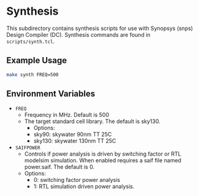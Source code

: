 # Synthesis 

This subdirectory contains synthesis scripts for use with Synopsys
(snps) Design Compiler (DC).  Synthesis commands are found in
`scripts/synth.tcl`.

## Example Usage
```bash
make synth FREQ=500 
```

## Environment Variables

- `FREQ`
  - Frequency in MHz.  Default is 500
  - The target standard cell library.  The default is sky130.
	- Options:
    - sky90: skywater 90nm TT 25C
    - sky130: skywater 130nm TT 25C
- `SAIFPOWER`
  - Controls if power analysis is driven by switching factor or RTL modelsim simulation. When enabled requires a saif file named power.saif.  The default is 0.
  - Options:
    - 0: switching factor power analysis
    - 1: RTL simulation driven power analysis.

